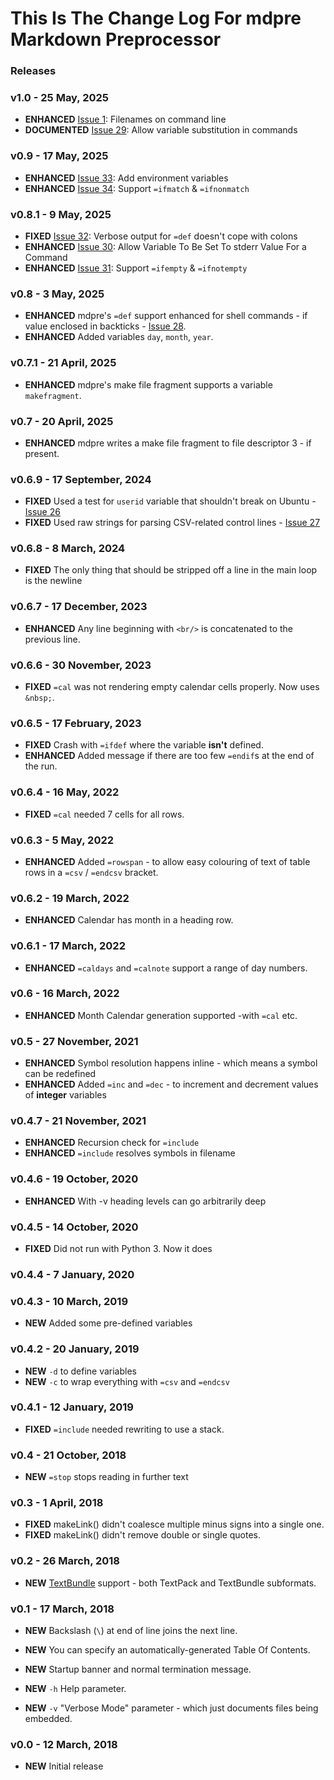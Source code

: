 # This Is The Change Log For mdpre Markdown Preprocessor

### Releases


### v1.0 - 25 May, 2025

* **ENHANCED** [Issue 1](https://github.com/MartinPacker/mdpre/issues/1): Filenames on command line
* **DOCUMENTED** [Issue 29](https://github.com/MartinPacker/mdpre/issues/29): Allow variable substitution in commands

### v0.9 - 17 May, 2025

* **ENHANCED** [Issue 33](https://github.com/MartinPacker/mdpre/issues/33): Add environment variables
* **ENHANCED** [Issue 34](https://github.com/MartinPacker/mdpre/issues/34): Support `=ifmatch` & `=ifnonmatch`

### v0.8.1 - 9 May, 2025

* **FIXED** [Issue 32](https://github.com/MartinPacker/mdpre/issues/32): Verbose output for `=def` doesn't cope with colons
* **ENHANCED** [Issue 30](https://github.com/MartinPacker/mdpre/issues/30): Allow Variable To Be Set To stderr Value For a Command
* **ENHANCED** [Issue 31](https://github.com/MartinPacker/mdpre/issues/31): Support `=ifempty` & `=ifnotempty`

### v0.8 - 3 May, 2025

* **ENHANCED** mdpre's `=def` support enhanced for shell commands - if value enclosed in backticks - [Issue 28](https://github.com/MartinPacker/mdpre/issues/28).
* **ENHANCED** Added variables `day`, `month`, `year`.

### v0.7.1 - 21  April, 2025

* **ENHANCED** mdpre's make file fragment supports a variable `makefragment`.

### v0.7 - 20  April, 2025

* **ENHANCED** mdpre writes a make file fragment to file descriptor 3 - if present.

### v0.6.9 - 17  September, 2024

* **FIXED** Used a test for `userid` variable that shouldn't break on Ubuntu - [Issue 26](https://github.com/MartinPacker/mdpre/issues/26)
* **FIXED** Used raw strings for parsing CSV-related control lines - [Issue 27](https://github.com/MartinPacker/mdpre/issues/27)

### v0.6.8 - 8  March, 2024

* **FIXED** The only thing that should be stripped off a line in the main loop is the newline

### v0.6.7 - 17  December, 2023

* **ENHANCED** Any line beginning with `<br/>` is concatenated to the previous line.

### v0.6.6 - 30 November, 2023

* **FIXED** `=cal` was not rendering empty calendar cells properly. Now uses `&nbsp;`.

### v0.6.5 - 17 February, 2023

* **FIXED** Crash with `=ifdef` where the variable **isn't** defined.
* **ENHANCED** Added message if there are too few `=endif`s at the end of the run.

### v0.6.4 - 16 May, 2022

* **FIXED** `=cal` needed 7 cells for all rows.

### v0.6.3 - 5 May, 2022

* **ENHANCED** Added `=rowspan` - to allow easy colouring of text of table rows in a `=csv` / `=endcsv` bracket.

### v0.6.2 - 19 March, 2022

* **ENHANCED** Calendar has month in a heading row.

### v0.6.1 - 17 March, 2022

* **ENHANCED** `=caldays` and `=calnote` support a range of day numbers.

### v0.6 - 16 March, 2022

* **ENHANCED** Month Calendar generation supported -with `=cal` etc.

### v0.5 - 27 November, 2021

* **ENHANCED** Symbol resolution happens inline - which means a symbol can be redefined
* **ENHANCED** Added `=inc` and `=dec` - to increment and decrement values of **integer** variables

### v0.4.7 - 21 November, 2021

* **ENHANCED** Recursion check for `=include`
* **ENHANCED** `=include` resolves symbols in filename

### v0.4.6 - 19 October, 2020

* **ENHANCED** With -v heading levels can go arbitrarily deep

### v0.4.5 - 14 October, 2020

* **FIXED** Did not run with Python 3. Now it does

### v0.4.4 - 7 January, 2020

### v0.4.3 - 10 March, 2019

* **NEW** Added some pre-defined variables

### v0.4.2 - 20 January, 2019

* **NEW** `-d` to define variables
* **NEW** `-c` to wrap everything with `=csv` and `=endcsv`

### v0.4.1 - 12 January, 2019

* **FIXED** `=include` needed rewriting to use a stack.

### v0.4 - 21 October, 2018

* **NEW** `=stop` stops reading in further text

### v0.3 - 1 April, 2018

* **FIXED** makeLink() didn't coalesce multiple minus signs into a single one.
* **FIXED** makeLink() didn't remove double or single quotes.

### v0.2 - 26 March, 2018

* **NEW** [TextBundle](http://textbundle.org) support - both TextPack and TextBundle subformats.

### v0.1 - 17 March, 2018

* **NEW** Backslash (`\`) at end of line joins the next line.

* **NEW** You can specify an automatically-generated Table Of Contents.

* **NEW** Startup banner and normal termination message.

* **NEW** `-h` Help parameter.

* **NEW** `-v` "Verbose Mode" parameter - which just documents files being embedded.

### v0.0 - 12 March, 2018

* **NEW** Initial release

